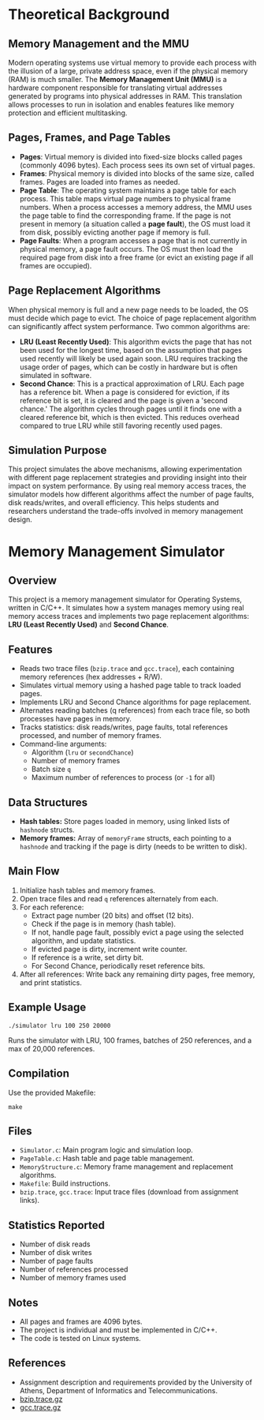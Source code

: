 # Theoretical Background

## Memory Management and the MMU
Modern operating systems use virtual memory to provide each process with the illusion of a large, private address space, even if the physical memory (RAM) is much smaller. The **Memory Management Unit (MMU)** is a hardware component responsible for translating virtual addresses generated by programs into physical addresses in RAM. This translation allows processes to run in isolation and enables features like memory protection and efficient multitasking.

## Pages, Frames, and Page Tables
- **Pages**: Virtual memory is divided into fixed-size blocks called pages (commonly 4096 bytes). Each process sees its own set of virtual pages.
- **Frames**: Physical memory is divided into blocks of the same size, called frames. Pages are loaded into frames as needed.
- **Page Table**: The operating system maintains a page table for each process. This table maps virtual page numbers to physical frame numbers. When a process accesses a memory address, the MMU uses the page table to find the corresponding frame. If the page is not present in memory (a situation called a **page fault**), the OS must load it from disk, possibly evicting another page if memory is full.
- **Page Faults**: When a program accesses a page that is not currently in physical memory, a page fault occurs. The OS must then load the required page from disk into a free frame (or evict an existing page if all frames are occupied).

## Page Replacement Algorithms
When physical memory is full and a new page needs to be loaded, the OS must decide which page to evict. The choice of page replacement algorithm can significantly affect system performance. Two common algorithms are:
- **LRU (Least Recently Used)**: This algorithm evicts the page that has not been used for the longest time, based on the assumption that pages used recently will likely be used again soon. LRU requires tracking the usage order of pages, which can be costly in hardware but is often simulated in software.
- **Second Chance**: This is a practical approximation of LRU. Each page has a reference bit. When a page is considered for eviction, if its reference bit is set, it is cleared and the page is given a 'second chance.' The algorithm cycles through pages until it finds one with a cleared reference bit, which is then evicted. This reduces overhead compared to true LRU while still favoring recently used pages.

## Simulation Purpose
This project simulates the above mechanisms, allowing experimentation with different page replacement strategies and providing insight into their impact on system performance. By using real memory access traces, the simulator models how different algorithms affect the number of page faults, disk reads/writes, and overall efficiency. This helps students and researchers understand the trade-offs involved in memory management design.

# Memory Management Simulator

## Overview
This project is a memory management simulator for Operating Systems, written in C/C++. It simulates how a system manages memory using real memory access traces and implements two page replacement algorithms: **LRU (Least Recently Used)** and **Second Chance**.

## Features
- Reads two trace files (`bzip.trace` and `gcc.trace`), each containing memory references (hex addresses + R/W).
- Simulates virtual memory using a hashed page table to track loaded pages.
- Implements LRU and Second Chance algorithms for page replacement.
- Alternates reading batches (q references) from each trace file, so both processes have pages in memory.
- Tracks statistics: disk reads/writes, page faults, total references processed, and number of memory frames.
- Command-line arguments:
  - Algorithm (`lru` or `secondChance`)
  - Number of memory frames
  - Batch size `q`
  - Maximum number of references to process (or `-1` for all)

## Data Structures
- **Hash tables:** Store pages loaded in memory, using linked lists of `hashnode` structs.
- **Memory frames:** Array of `memoryFrame` structs, each pointing to a `hashnode` and tracking if the page is dirty (needs to be written to disk).

## Main Flow
1. Initialize hash tables and memory frames.
2. Open trace files and read `q` references alternately from each.
3. For each reference:
   - Extract page number (20 bits) and offset (12 bits).
   - Check if the page is in memory (hash table).
   - If not, handle page fault, possibly evict a page using the selected algorithm, and update statistics.
   - If evicted page is dirty, increment write counter.
   - If reference is a write, set dirty bit.
   - For Second Chance, periodically reset reference bits.
4. After all references: Write back any remaining dirty pages, free memory, and print statistics.

## Example Usage
```
./simulator lru 100 250 20000
```
Runs the simulator with LRU, 100 frames, batches of 250 references, and a max of 20,000 references.

## Compilation
Use the provided Makefile:
```
make
```

## Files
- `Simulator.c`: Main program logic and simulation loop.
- `PageTable.c`: Hash table and page table management.
- `MemoryStructure.c`: Memory frame management and replacement algorithms.
- `Makefile`: Build instructions.
- `bzip.trace`, `gcc.trace`: Input trace files (download from assignment links).

## Statistics Reported
- Number of disk reads
- Number of disk writes
- Number of page faults
- Number of references processed
- Number of memory frames used

## Notes
- All pages and frames are 4096 bytes.
- The project is individual and must be implemented in C/C++.
- The code is tested on Linux systems.

## References
- Assignment description and requirements provided by the University of Athens, Department of Informatics and Telecommunications.
- [bzip.trace.gz](http://eclass.uoa.gr/modules/document/file.php/D244/CW_material/bzip.trace.gz)
- [gcc.trace.gz](http://eclass.uoa.gr/modules/document/file.php/D244/CW_material/gcc.trace.gz)

